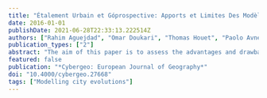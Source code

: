 ```yaml
---
title: "Étalement Urbain et Góprospective: Apports et Limites Des Modèles de Spatialisation. Application Aux Modèles SLEUTH, LCM et NEDUM-2D"
date: 2016-01-01
publishDate: 2021-06-28T22:33:13.222514Z
authors: ["Rahim Aguejdad", "Omar Doukari", "Thomas Houet", "Paolo Avner", "Vincent Viguié"]
publication_types: ["2"]
abstract: "The aim of this paper is to assess the advantages and drawbacks of using the SLEUTH, LCM and NEDUM-2D models according to their ability to translate narrative user-defined urban planning scenarios into quantitative land use and land cover change simulations. SLEUTH and LCM, which are land use and cover change models, are spatially explicit and inductive pattern-based models while NEDUM-2D is an economic processes-based model. Applied to the Toulouse metropolitan area (France), SLEUTH and LCM are calibrated based on past urban growth dynamics observed between 1990 and 2006. After a detailed description of the methodology utilized to build contrasted, coherent and plausible urban development scenarios, the modeling framework and hypothesis of each model are presented. Then, a comparative analysis of the SLEUTH and LCM outcomes is conducted based on a baseline scenario for 2025 constructed using past trend extrapolation. The results show important differences between the LCM and SLEUTH models’ outcomes. The influence of models on the simulation results concerns both the amount of change and its spatial allocation. The findings also highlight that, based on a scenario-oriented approach, none of these empirical models is suitable by itself to deal with contrasted and anticipatory scenarios assuming the absence of path-dependency. Based on this analysis, we suggest developing a new hybrid and dynamic spatially explicit economic model that should be used in a fully controlled forecasting mode and combine economic processes and spatial patterns of urban growth."
featured: false
publication: "*Cybergeo: European Journal of Geography*"
doi: "10.4000/cybergeo.27668"
tags: ["Modelling city evolutions"]
---
```


